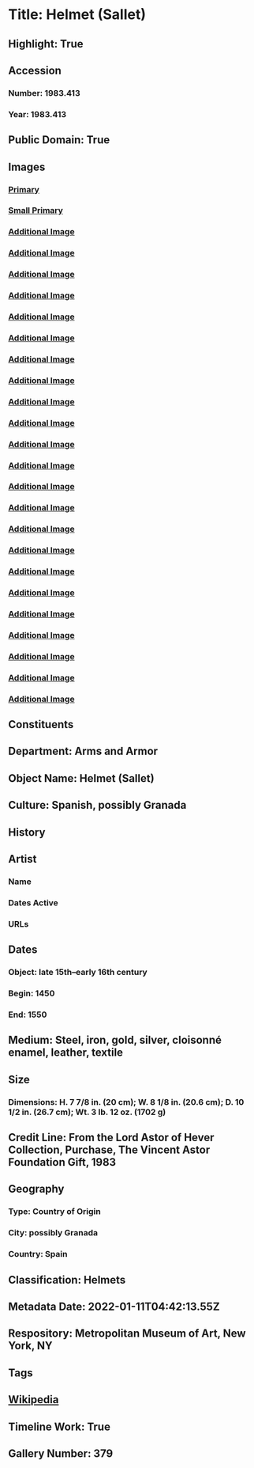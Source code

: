 # Title: Helmet (Sallet)
## Highlight: True
## Accession
### Number: 1983.413
### Year: 1983.413
## Public Domain: True
## Images
### [Primary](https://images.metmuseum.org/CRDImages/aa/original/DP160368.jpg)
### [Small Primary](https://images.metmuseum.org/CRDImages/aa/web-large/DP160368.jpg)
### [Additional Image](https://images.metmuseum.org/CRDImages/aa/original/DP160369.jpg)
### [Additional Image](https://images.metmuseum.org/CRDImages/aa/original/DP160370.jpg)
### [Additional Image](https://images.metmuseum.org/CRDImages/aa/original/DP160358.jpg)
### [Additional Image](https://images.metmuseum.org/CRDImages/aa/original/DP160359.jpg)
### [Additional Image](https://images.metmuseum.org/CRDImages/aa/original/DP160360.jpg)
### [Additional Image](https://images.metmuseum.org/CRDImages/aa/original/DP160361.jpg)
### [Additional Image](https://images.metmuseum.org/CRDImages/aa/original/DP160362.jpg)
### [Additional Image](https://images.metmuseum.org/CRDImages/aa/original/DP160363.jpg)
### [Additional Image](https://images.metmuseum.org/CRDImages/aa/original/DP160364.jpg)
### [Additional Image](https://images.metmuseum.org/CRDImages/aa/original/DP160365.jpg)
### [Additional Image](https://images.metmuseum.org/CRDImages/aa/original/DP160366.jpg)
### [Additional Image](https://images.metmuseum.org/CRDImages/aa/original/DP160367.jpg)
### [Additional Image](https://images.metmuseum.org/CRDImages/aa/original/1983.413_002AA2015.jpg)
### [Additional Image](https://images.metmuseum.org/CRDImages/aa/original/1983.413_003AA2015.jpg)
### [Additional Image](https://images.metmuseum.org/CRDImages/aa/original/1983.413_004AA2015.jpg)
### [Additional Image](https://images.metmuseum.org/CRDImages/aa/original/1983.413_005AA2015.jpg)
### [Additional Image](https://images.metmuseum.org/CRDImages/aa/original/1983.413_007AA2015.jpg)
### [Additional Image](https://images.metmuseum.org/CRDImages/aa/original/1983.413_008AA2015.jpg)
### [Additional Image](https://images.metmuseum.org/CRDImages/aa/original/1983.413_009AA2015.jpg)
### [Additional Image](https://images.metmuseum.org/CRDImages/aa/original/1983.413_010AA2015.jpg)
### [Additional Image](https://images.metmuseum.org/CRDImages/aa/original/1983.413_011AA2015.jpg)
### [Additional Image](https://images.metmuseum.org/CRDImages/aa/original/1983.413_012AA2015.jpg)
### [Additional Image](https://images.metmuseum.org/CRDImages/aa/original/1983.413_013AA2015.jpg)
## Constituents
## Department: Arms and Armor
## Object Name: Helmet (Sallet)
## Culture: Spanish, possibly Granada
## History
## Artist
### Name
### Dates Active
### URLs
## Dates
### Object: late 15th–early 16th century
### Begin: 1450
### End: 1550
## Medium: Steel, iron, gold, silver, cloisonné enamel, leather, textile
## Size
### Dimensions: H. 7 7/8 in. (20 cm); W. 8 1/8 in. (20.6 cm); D. 10 1/2 in. (26.7 cm); Wt. 3 lb. 12 oz. (1702 g)
## Credit Line: From the Lord Astor of Hever Collection, Purchase, The Vincent Astor Foundation Gift, 1983
## Geography
### Type: Country of Origin
### City: possibly Granada
### Country: Spain
## Classification: Helmets
## Metadata Date: 2022-01-11T04:42:13.55Z
## Respository: Metropolitan Museum of Art, New York, NY
## Tags
## [Wikipedia](https://www.wikidata.org/wiki/Q29383178)
## Timeline Work: True
## Gallery Number: 379